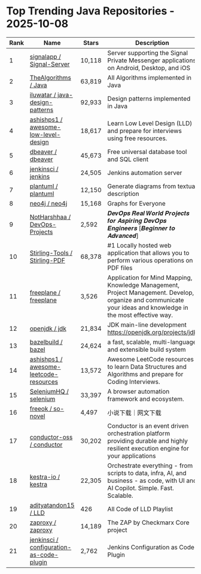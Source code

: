 # Top Trending Java Repositories - 2025-10-08

| Rank | Name | Stars | Description |
|------|------|-------|-------------|
| 1 | [signalapp / Signal-Server](https://github.com/signalapp/Signal-Server) | 10,118 | Server supporting the Signal Private Messenger applications on Android, Desktop, and iOS |
| 2 | [TheAlgorithms / Java](https://github.com/TheAlgorithms/Java) | 63,819 | All Algorithms implemented in Java |
| 3 | [iluwatar / java-design-patterns](https://github.com/iluwatar/java-design-patterns) | 92,933 | Design patterns implemented in Java |
| 4 | [ashishps1 / awesome-low-level-design](https://github.com/ashishps1/awesome-low-level-design) | 18,617 | Learn Low Level Design (LLD) and prepare for interviews using free resources. |
| 5 | [dbeaver / dbeaver](https://github.com/dbeaver/dbeaver) | 45,673 | Free universal database tool and SQL client |
| 6 | [jenkinsci / jenkins](https://github.com/jenkinsci/jenkins) | 24,505 | Jenkins automation server |
| 7 | [plantuml / plantuml](https://github.com/plantuml/plantuml) | 12,150 | Generate diagrams from textual description |
| 8 | [neo4j / neo4j](https://github.com/neo4j/neo4j) | 15,168 | Graphs for Everyone |
| 9 | [NotHarshhaa / DevOps-Projects](https://github.com/NotHarshhaa/DevOps-Projects) | 2,592 | 𝑫𝒆𝒗𝑶𝒑𝒔 𝑹𝒆𝒂𝒍 𝑾𝒐𝒓𝒍𝒅 𝑷𝒓𝒐𝒋𝒆𝒄𝒕𝒔 𝒇𝒐𝒓 𝑨𝒔𝒑𝒊𝒓𝒊𝒏𝒈 𝑫𝒆𝒗𝑶𝒑𝒔 𝑬𝒏𝒈𝒊𝒏𝒆𝒆𝒓𝒔 [𝑩𝒆𝒈𝒊𝒏𝒏𝒆𝒓 𝒕𝒐 𝑨𝒅𝒗𝒂𝒏𝒄𝒆𝒅] |
| 10 | [Stirling-Tools / Stirling-PDF](https://github.com/Stirling-Tools/Stirling-PDF) | 68,378 | #1 Locally hosted web application that allows you to perform various operations on PDF files |
| 11 | [freeplane / freeplane](https://github.com/freeplane/freeplane) | 3,526 | Application for Mind Mapping, Knowledge Management, Project Management. Develop, organize and communicate your ideas and knowledge in the most effective way. |
| 12 | [openjdk / jdk](https://github.com/openjdk/jdk) | 21,834 | JDK main-line development https://openjdk.org/projects/jdk |
| 13 | [bazelbuild / bazel](https://github.com/bazelbuild/bazel) | 24,624 | a fast, scalable, multi-language and extensible build system |
| 14 | [ashishps1 / awesome-leetcode-resources](https://github.com/ashishps1/awesome-leetcode-resources) | 13,572 | Awesome LeetCode resources to learn Data Structures and Algorithms and prepare for Coding Interviews. |
| 15 | [SeleniumHQ / selenium](https://github.com/SeleniumHQ/selenium) | 33,397 | A browser automation framework and ecosystem. |
| 16 | [freeok / so-novel](https://github.com/freeok/so-novel) | 4,497 | 小说下载｜网文下载 | 网络小说 |
| 17 | [conductor-oss / conductor](https://github.com/conductor-oss/conductor) | 30,202 | Conductor is an event driven orchestration platform providing durable and highly resilient execution engine for your applications |
| 18 | [kestra-io / kestra](https://github.com/kestra-io/kestra) | 22,305 | Orchestrate everything - from scripts to data, infra, AI, and business - as code, with UI and AI Copilot. Simple. Fast. Scalable. |
| 19 | [adityatandon15 / LLD](https://github.com/adityatandon15/LLD) | 426 | All Code of LLD Playlist |
| 20 | [zaproxy / zaproxy](https://github.com/zaproxy/zaproxy) | 14,189 | The ZAP by Checkmarx Core project |
| 21 | [jenkinsci / configuration-as-code-plugin](https://github.com/jenkinsci/configuration-as-code-plugin) | 2,762 | Jenkins Configuration as Code Plugin |
